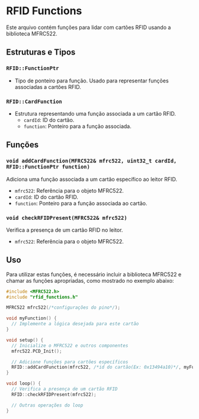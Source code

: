 # RFID Functions

Este arquivo contém funções para lidar com cartões RFID usando a biblioteca MFRC522.

## Estruturas e Tipos

### `RFID::FunctionPtr`

- Tipo de ponteiro para função. Usado para representar funções associadas a cartões RFID.

### `RFID::CardFunction`

- Estrutura representando uma função associada a um cartão RFID.
  - `cardId`: ID do cartão.
  - `function`: Ponteiro para a função associada.

## Funções

### `void addCardFunction(MFRC522& mfrc522, uint32_t cardId, RFID::FunctionPtr function)`

Adiciona uma função associada a um cartão específico ao leitor RFID.

- `mfrc522`: Referência para o objeto MFRC522.
- `cardId`: ID do cartão RFID.
- `function`: Ponteiro para a função associada ao cartão.

### `void checkRFIDPresent(MFRC522& mfrc522)`

Verifica a presença de um cartão RFID no leitor.

- `mfrc522`: Referência para o objeto MFRC522.

## Uso

Para utilizar estas funções, é necessário incluir a biblioteca MFRC522 e chamar as funções apropriadas, como mostrado no exemplo abaixo:

```cpp
#include <MFRC522.h>
#include "rfid_functions.h"

MFRC522 mfrc522(/*configurações do pino*/);

void myFunction() {
  // Implemente a lógica desejada para este cartão
}

void setup() {
  // Inicialize o MFRC522 e outros componentes
  mfrc522.PCD_Init();

  // Adicione funções para cartões específicos
  RFID::addCardFunction(mfrc522, /*id do cartão(Ex: 0x13494a10)*/, myFunction);
}

void loop() {
  // Verifica a presença de um cartão RFID
  RFID::checkRFIDPresent(mfrc522);

  // Outras operações do loop
}
